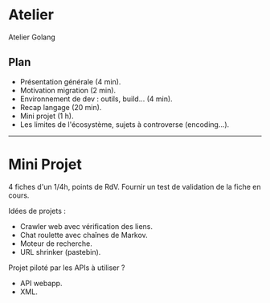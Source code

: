 Atelier
=======

Atelier Golang

Plan
----

- Présentation générale (4 min).
- Motivation migration (2 min).
- Environnement de dev : outils, build... (4 min).
- Recap langage (20 min).
- Mini projet (1 h).
- Les limites de l'écosystème, sujets à controverse (encoding...).

----

Mini Projet
===========

4 fiches d'un 1/4h, points de RdV. Fournir un test de validation de la fiche en cours.

Idées de projets :

- Crawler web avec vérification des liens.
- Chat roulette avec chaînes de Markov.
- Moteur de recherche.
- URL shrinker (pastebin).

Projet piloté par les APIs à utiliser ?

- API webapp.
- XML.
